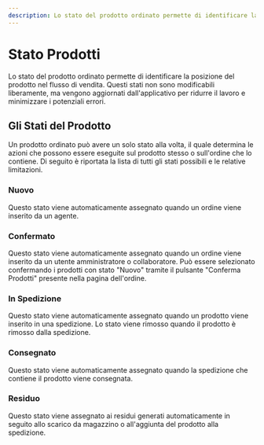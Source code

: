 ```yaml
---
description: Lo stato del prodotto ordinato permette di identificare la posizione del prodotto nel flusso di vendita.
---
```


# Stato Prodotti

Lo stato del prodotto ordinato permette di identificare la posizione del prodotto nel flusso di vendita. Questi stati
non sono modificabili liberamente, ma vengono aggiornati dall'applicativo per ridurre il lavoro e minimizzare i
potenziali errori.

## Gli Stati del Prodotto

Un prodotto ordinato può avere un solo stato alla volta, il quale determina le azioni che possono essere eseguite sul
prodotto stesso o sull'ordine che lo contiene. Di seguito è riportata la lista di tutti gli stati possibili e le
relative limitazioni.

### Nuovo

Questo stato viene automaticamente assegnato quando un ordine viene inserito da un agente.

### Confermato

Questo stato viene automaticamente assegnato quando un ordine viene inserito da un utente amministratore o
collaboratore. Può essere selezionato confermando i prodotti con stato "Nuovo" tramite il pulsante "Conferma Prodotti"
presente nella pagina dell'ordine.

### In Spedizione

Questo stato viene automaticamente assegnato quando un prodotto viene inserito in una spedizione. Lo stato viene rimosso
quando il prodotto è rimosso dalla spedizione.

### Consegnato

Questo stato viene automaticamente assegnato quando la spedizione che contiene il prodotto viene consegnata.

### Residuo

Questo stato viene assegnato ai residui generati automaticamente in seguito allo scarico da magazzino o all'aggiunta del
prodotto alla spedizione.
